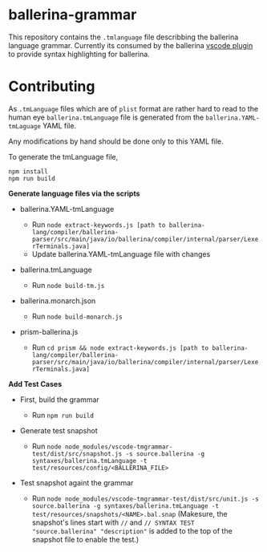 # ballerina-grammar

This repository contains the `.tmlanguage` file describbing the ballerina language grammar. Currently its consumed by the ballerina [vscode plugin](https://github.com/ballerina-platform/plugin-vscode) to provide syntax highlighting for ballerina.

# Contributing

As `.tmLanguage` files which are of `plist` format are rather hard to read to the human eye `ballerina.tmLanguage` file is generated from the `ballerina.YAML-tmLaguage` YAML file.

Any modifications by hand should be done only to this YAML file.

To generate the tmLanguage file,

~~~
npm install
npm run build
~~~

**Generate language files via the scripts**

* ballerina.YAML-tmLanguage
    - Run `node extract-keywords.js [path to ballerina-lang/compiler/ballerina-parser/src/main/java/io/ballerina/compiler/internal/parser/LexerTerminals.java]`
    - Update ballerina.YAML-tmLanguage file with changes

* ballerina.tmLanguage
    - Run `node build-tm.js`

* ballerina.monarch.json
    - Run `node build-monarch.js`

* prism-ballerina.js
    - Run `cd prism && node extract-keywords.js [path to ballerina-lang/compiler/ballerina-parser/src/main/java/io/ballerina/compiler/internal/parser/LexerTerminals.java]`

**Add Test Cases**

* First, build the grammar
    - Run `npm run build`

* Generate test snapshot
    - Run `node node_modules/vscode-tmgrammar-test/dist/src/snapshot.js -s source.ballerina -g syntaxes/ballerina.tmLanguage -t test/resources/config/<BALLERINA_FILE>`

* Test snapshot againt the grammar
    - Run `node node_modules/vscode-tmgrammar-test/dist/src/unit.js -s source.ballerina -g syntaxes/ballerina.tmLanguage -t test/resources/snapshots/<NAME>.bal.snap`
    (Makesure, the snapshot's lines start with `//` and `// SYNTAX TEST "source.ballerina" "description"` is added to the top of the snapshot file to enable the test.)

